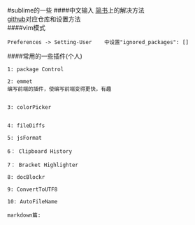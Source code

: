#sublime的一些 
####中文输入
[简书](http://www.jianshu.com/p/bf05fb3a4709)上的解决方法  
[github](https://github.com/lyfeyaj/sublime-text-imfix)对应仓库和设置方法  
####vim模式
```
Preferences -> Setting-User    中设置"ignored_packages": []
```

####常用的一些插件(个人) 
```  
1: package Control  

2: emmet  
编写前端的插件，使编写前端变得更快，有趣


3: colorPicker


4: fileDiffs

5: jsFormat

6： Clipboard History

7： Bracket Highlighter

8: docBlockr

9: ConvertToUTF8

10: AutoFileName

markdown篇:


```